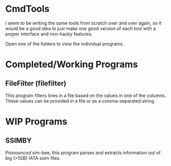 # CmdTools
I seem to be writing the same tools from scratch over and over again, so it would be a good idea to just make one good version of each tool with a proper interface and non-hacky features.

Open one of the folders to view the individual programs.

# Completed/Working Programs
## FileFilter (filefilter)

This program filters lines in a file based on the values in one of the columns. These values can be provided in a file or as a comma-separated string.


# WIP Programs
## SSIMBY 
_Pronounced_ sim-bee, this program parses and extracts information out of big (>1GB) IATA ssim files.